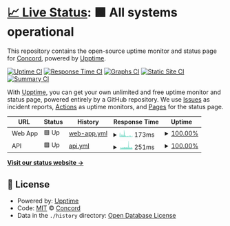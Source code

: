 # [📈 Live Status](https://status.concord.chat): <!--live status--> **🟩 All systems operational**

This repository contains the open-source uptime monitor and status page for [Concord](concord.chat), powered by [Upptime](https://github.com/upptime/upptime).

[![Uptime CI](https://github.com/concordchat/status/workflows/Uptime%20CI/badge.svg)](https://github.com/concordchat/status/actions?query=workflow%3A%22Uptime+CI%22)
[![Response Time CI](https://github.com/concordchat/status/workflows/Response%20Time%20CI/badge.svg)](https://github.com/concordchat/status/actions?query=workflow%3A%22Response+Time+CI%22)
[![Graphs CI](https://github.com/concordchat/status/workflows/Graphs%20CI/badge.svg)](https://github.com/concordchat/status/actions?query=workflow%3A%22Graphs+CI%22)
[![Static Site CI](https://github.com/concordchat/status/workflows/Static%20Site%20CI/badge.svg)](https://github.com/concordchat/status/actions?query=workflow%3A%22Static+Site+CI%22)
[![Summary CI](https://github.com/concordchat/status/workflows/Summary%20CI/badge.svg)](https://github.com/concordchat/status/actions?query=workflow%3A%22Summary+CI%22)

With [Upptime](https://upptime.js.org), you can get your own unlimited and free uptime monitor and status page, powered entirely by a GitHub repository. We use [Issues](https://github.com/concordchat/status/issues) as incident reports, [Actions](https://github.com/concordchat/status/actions) as uptime monitors, and [Pages](https://status.concord.chat) for the status page.

<!--start: status pages-->
<!-- This summary is generated by Upptime (https://github.com/upptime/upptime) -->
<!-- Do not edit this manually, your changes will be overwritten -->
<!-- prettier-ignore -->
| URL | Status | History | Response Time | Uptime |
| --- | ------ | ------- | ------------- | ------ |
| <img alt="" src="https://favicons.githubusercontent.com/null" height="13"> Web App | 🟩 Up | [web-app.yml](https://github.com/concordchat/status/commits/HEAD/history/web-app.yml) | <details><summary><img alt="Response time graph" src="./graphs/web-app/response-time-week.png" height="20"> 173ms</summary><br><a href="https://status.concord.chat/history/web-app"><img alt="Response time 173" src="https://img.shields.io/endpoint?url=https%3A%2F%2Fraw.githubusercontent.com%2Fconcordchat%2Fstatus%2FHEAD%2Fapi%2Fweb-app%2Fresponse-time.json"></a><br><a href="https://status.concord.chat/history/web-app"><img alt="24-hour response time 146" src="https://img.shields.io/endpoint?url=https%3A%2F%2Fraw.githubusercontent.com%2Fconcordchat%2Fstatus%2FHEAD%2Fapi%2Fweb-app%2Fresponse-time-day.json"></a><br><a href="https://status.concord.chat/history/web-app"><img alt="7-day response time 173" src="https://img.shields.io/endpoint?url=https%3A%2F%2Fraw.githubusercontent.com%2Fconcordchat%2Fstatus%2FHEAD%2Fapi%2Fweb-app%2Fresponse-time-week.json"></a><br><a href="https://status.concord.chat/history/web-app"><img alt="30-day response time 173" src="https://img.shields.io/endpoint?url=https%3A%2F%2Fraw.githubusercontent.com%2Fconcordchat%2Fstatus%2FHEAD%2Fapi%2Fweb-app%2Fresponse-time-month.json"></a><br><a href="https://status.concord.chat/history/web-app"><img alt="1-year response time 173" src="https://img.shields.io/endpoint?url=https%3A%2F%2Fraw.githubusercontent.com%2Fconcordchat%2Fstatus%2FHEAD%2Fapi%2Fweb-app%2Fresponse-time-year.json"></a></details> | <details><summary><a href="https://status.concord.chat/history/web-app">100.00%</a></summary><a href="https://status.concord.chat/history/web-app"><img alt="All-time uptime 100.00%" src="https://img.shields.io/endpoint?url=https%3A%2F%2Fraw.githubusercontent.com%2Fconcordchat%2Fstatus%2FHEAD%2Fapi%2Fweb-app%2Fuptime.json"></a><br><a href="https://status.concord.chat/history/web-app"><img alt="24-hour uptime 100.00%" src="https://img.shields.io/endpoint?url=https%3A%2F%2Fraw.githubusercontent.com%2Fconcordchat%2Fstatus%2FHEAD%2Fapi%2Fweb-app%2Fuptime-day.json"></a><br><a href="https://status.concord.chat/history/web-app"><img alt="7-day uptime 100.00%" src="https://img.shields.io/endpoint?url=https%3A%2F%2Fraw.githubusercontent.com%2Fconcordchat%2Fstatus%2FHEAD%2Fapi%2Fweb-app%2Fuptime-week.json"></a><br><a href="https://status.concord.chat/history/web-app"><img alt="30-day uptime 100.00%" src="https://img.shields.io/endpoint?url=https%3A%2F%2Fraw.githubusercontent.com%2Fconcordchat%2Fstatus%2FHEAD%2Fapi%2Fweb-app%2Fuptime-month.json"></a><br><a href="https://status.concord.chat/history/web-app"><img alt="1-year uptime 100.00%" src="https://img.shields.io/endpoint?url=https%3A%2F%2Fraw.githubusercontent.com%2Fconcordchat%2Fstatus%2FHEAD%2Fapi%2Fweb-app%2Fuptime-year.json"></a></details>
| <img alt="" src="https://favicons.githubusercontent.com/null" height="13"> API | 🟩 Up | [api.yml](https://github.com/concordchat/status/commits/HEAD/history/api.yml) | <details><summary><img alt="Response time graph" src="./graphs/api/response-time-week.png" height="20"> 251ms</summary><br><a href="https://status.concord.chat/history/api"><img alt="Response time 222" src="https://img.shields.io/endpoint?url=https%3A%2F%2Fraw.githubusercontent.com%2Fconcordchat%2Fstatus%2FHEAD%2Fapi%2Fapi%2Fresponse-time.json"></a><br><a href="https://status.concord.chat/history/api"><img alt="24-hour response time 281" src="https://img.shields.io/endpoint?url=https%3A%2F%2Fraw.githubusercontent.com%2Fconcordchat%2Fstatus%2FHEAD%2Fapi%2Fapi%2Fresponse-time-day.json"></a><br><a href="https://status.concord.chat/history/api"><img alt="7-day response time 251" src="https://img.shields.io/endpoint?url=https%3A%2F%2Fraw.githubusercontent.com%2Fconcordchat%2Fstatus%2FHEAD%2Fapi%2Fapi%2Fresponse-time-week.json"></a><br><a href="https://status.concord.chat/history/api"><img alt="30-day response time 222" src="https://img.shields.io/endpoint?url=https%3A%2F%2Fraw.githubusercontent.com%2Fconcordchat%2Fstatus%2FHEAD%2Fapi%2Fapi%2Fresponse-time-month.json"></a><br><a href="https://status.concord.chat/history/api"><img alt="1-year response time 222" src="https://img.shields.io/endpoint?url=https%3A%2F%2Fraw.githubusercontent.com%2Fconcordchat%2Fstatus%2FHEAD%2Fapi%2Fapi%2Fresponse-time-year.json"></a></details> | <details><summary><a href="https://status.concord.chat/history/api">100.00%</a></summary><a href="https://status.concord.chat/history/api"><img alt="All-time uptime 88.09%" src="https://img.shields.io/endpoint?url=https%3A%2F%2Fraw.githubusercontent.com%2Fconcordchat%2Fstatus%2FHEAD%2Fapi%2Fapi%2Fuptime.json"></a><br><a href="https://status.concord.chat/history/api"><img alt="24-hour uptime 100.00%" src="https://img.shields.io/endpoint?url=https%3A%2F%2Fraw.githubusercontent.com%2Fconcordchat%2Fstatus%2FHEAD%2Fapi%2Fapi%2Fuptime-day.json"></a><br><a href="https://status.concord.chat/history/api"><img alt="7-day uptime 100.00%" src="https://img.shields.io/endpoint?url=https%3A%2F%2Fraw.githubusercontent.com%2Fconcordchat%2Fstatus%2FHEAD%2Fapi%2Fapi%2Fuptime-week.json"></a><br><a href="https://status.concord.chat/history/api"><img alt="30-day uptime 88.09%" src="https://img.shields.io/endpoint?url=https%3A%2F%2Fraw.githubusercontent.com%2Fconcordchat%2Fstatus%2FHEAD%2Fapi%2Fapi%2Fuptime-month.json"></a><br><a href="https://status.concord.chat/history/api"><img alt="1-year uptime 88.09%" src="https://img.shields.io/endpoint?url=https%3A%2F%2Fraw.githubusercontent.com%2Fconcordchat%2Fstatus%2FHEAD%2Fapi%2Fapi%2Fuptime-year.json"></a></details>

<!--end: status pages-->

[**Visit our status website →**](https://status.concord.chat)

## 📄 License

- Powered by: [Upptime](https://github.com/upptime/upptime)
- Code: [MIT](./LICENSE) © [Concord](concord.chat)
- Data in the `./history` directory: [Open Database License](https://opendatacommons.org/licenses/odbl/1-0/)
